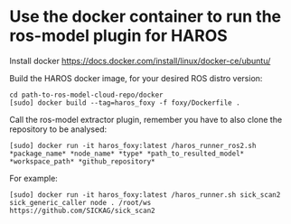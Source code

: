 # Use the docker container to run the ros-model plugin for HAROS

Install docker https://docs.docker.com/install/linux/docker-ce/ubuntu/

Build the HAROS docker image, for your desired ROS distro version:
```
cd path-to-ros-model-cloud-repo/docker
[sudo] docker build --tag=haros_foxy -f foxy/Dockerfile .
```

Call the ros-model extractor plugin, remember you have to also clone the repository to be analysed:

```
[sudo] docker run -it haros_foxy:latest /haros_runner_ros2.sh *package_name* *node_name* *type* *path_to_resulted_model* *workspace_path* *github_repository*
```

For example:

```
[sudo] docker run -it haros_foxy:latest /haros_runner.sh sick_scan2 sick_generic_caller node . /root/ws https://github.com/SICKAG/sick_scan2
```

